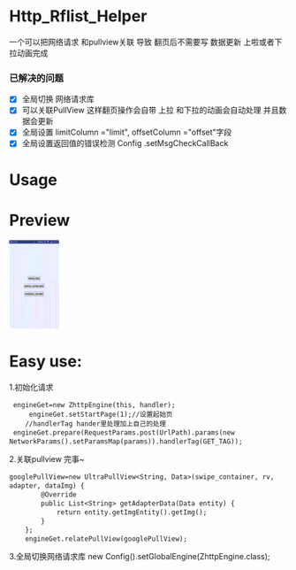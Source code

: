 # Http_Rflist_Helper
一个可以把网络请求 和pullview关联 导致 翻页后不需要写 数据更新  上啦或者下拉动画完成
### 已解决的问题
- [x] 全局切换 网络请求库
- [x] 可以关联PullView 这样翻页操作会自带 上拉 和下拉的动画会自动处理 并且数据会更新
- [x] 全局设置  limitColumn ="limit", offsetColumn ="offset"字段
- [x] 全局设置返回值的错误检测 Config .setMsgCheckCallBack

# Usage

# Preview
![](./demo/demo.gif)
# Easy use:
1.初始化请求
     
     engineGet=new ZhttpEngine(this, handler);
		 engineGet.setStartPage(1);//设置起始页
		//handlerTag hander里处理加上自己的处理
     engineGet.prepare(RequestParams.post(UrlPath).params(new NetworkParams().setParamsMap(params)).handlerTag(GET_TAG));
     
2.关联pullview  完事~
  
	googlePullView=new UltraPullView<String, Data>(swipe_container, rv, adapter, dataImg) {
			@Override
			public List<String> getAdapterData(Data entity) {
				return entity.getImgEntity().getImg();
			}
		};
		engineGet.relatePullView(googlePullView);

3.全局切换网络请求库
    new Config().setGlobalEngine(ZhttpEngine.class);

